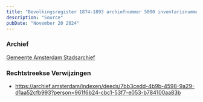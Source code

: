 ```yaml
---
title: "Bevolkingsregister 1874-1893 archiefnummer 5000 inventarisnummer 1758"
description: "Source"
pubDate: "November 20 2024"
---
```


### Archief
[Gemeente Amsterdam Stadsarchief](https://archief.amsterdam/)

### Rechtstreekse Verwijzingen
- https://archief.amsterdam/indexen/deeds/7bb3cedd-4b9b-4598-9a29-d1aa52cfb993?person=961f6b24-cbc1-53f7-e053-b784100aa83b